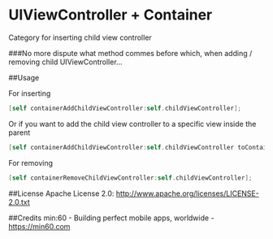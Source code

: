 UIViewController + Container
============================

Category for inserting child view controller

###No more dispute what method commes before which, when adding / removing child UIViewController...

##Usage

For inserting

``` objective-c
[self containerAddChildViewController:self.childViewController];
```

Or if you want to add the child view controller to a specific view inside the parent

``` objective-c
[self containerAddChildViewController:self.childViewController toContainerView:self.containerView];
```

For removing

``` objective-c
[self containerRemoveChildViewController:self.childViewController];
```
##License
Apache License 2.0: http://www.apache.org/licenses/LICENSE-2.0.txt

##Credits
min:60 - Building perfect mobile apps, worldwide - <a href="https://min60.com">https://min60.com</a>
